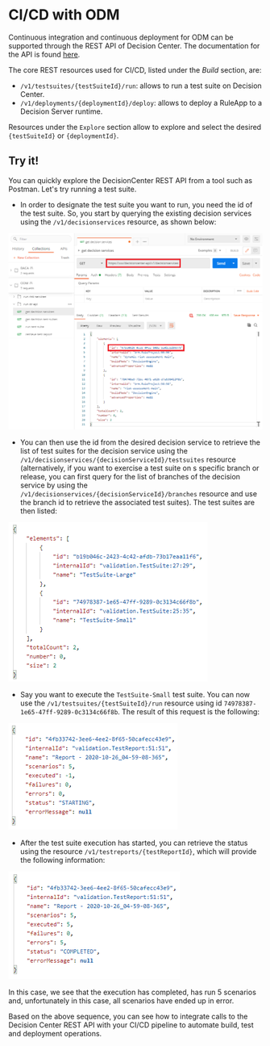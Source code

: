 # CI/CD with ODM
Continuous integration and continuous deployment for ODM can be supported through the REST API of Decision Center. The documentation for the API is found [here](https://www.ibm.com/support/knowledgecenter/SSQP76_8.10.x/com.ibm.odm.dcenter.ref.dc/topics/dc-swagger-cloud.json).

The core REST resources used for CI/CD, listed under the *Build* section, are:
- `/v1/testsuites/{testSuiteId}/run`: allows to run a test suite on Decision Center.
- `/v1/deployments/{deploymentId}/deploy`: allows to deploy a RuleApp to a Decision Server runtime.

Resources under the `Explore` section allow to explore and select the desired `{testSuiteId}` or `{deploymentId}`.

## Try it!
You can quickly explore the DecisionCenter REST API from a tool such as Postman. Let's try running a test suite.

- In order to designate the test suite you want to run, you need the id of the test suite. So, you start by querying the existing decision services using the `/v1/decisionservices` resource, as shown below:

![](../images/rest-get-decisions.png)

- You can then use the id from the desired decision service to retrieve the list of test suites for the decision service using the `/v1/decisionservices/{decisionServiceId}/testsuites` resource (alternatively, if you want to exercise a test suite on s specific branch or release, you can first query for the list of branches of the decision service by using the `/v1/decisionservices/{decisionServiceId}/branches` resource and use the branch id to retrieve the associated test suites). The test suites are then listed:

![](../images/rest-get-test-suites.png)

- Say you want to execute the `TestSuite-Small` test suite. You can now use the `/v1/testsuites/{testSuiteId}/run` resource using id `74978387-1e65-47ff-9289-0c3134c66f8b`. The result of this request is the following:

![](../images/rest-post-run-test-suites.png)

- After the test suite execution has started, you can retrieve the status using the resource `/v1/testreports/{testReportId}`, which will provide the following information:

![](../images/rest-get-test-report.png)

In this case, we see that the execution has completed, has run 5 scenarios and, unfortunately in this case, all scenarios have ended up in error.

Based on the above sequence, you can see how to integrate calls to the Decision Center REST API with your CI/CD pipeline to automate build, test and deployment operations.



